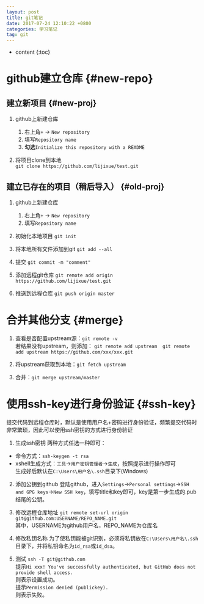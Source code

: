 ```yaml
---
layout: post
title: git笔记
date: 2017-07-24 12:10:22 +0800
categories: 学习笔记
tag: git
---
```


* content
{:toc}


# github建立仓库 {#new-repo}
## 建立新项目 {#new-proj}
1. github上新建仓库
	1. 右上角`+` -> `New repository`
	2. 填写`Repository name`
	3. **勾选**`Initialize this repository with a README`

2. 将项目clone到本地<br>
`git clone https://github.com/lijixue/test.git`

## 建立已存在的项目（稍后导入） {#old-proj}
1. github上新建仓库
	1. 右上角`+` -> `New repository`
	2. 填写`Repository name`

2. 初始化本地项目
`git init`

3. 将本地所有文件添加到git
`git add --all`

4. 提交
`git commit -m "comment"`

5. 添加远程git仓库
`git remote add origin https://github.com/lijixue/test.git`

6. 推送到远程仓库
`git push origin master`

# 合并其他分支 {#merge}
1. 查看是否配置upstream源：`git remote -v`<br>
若结果没有upstream，则添加：
```git remote add upstream  git remote add upstream https://github.com/xxx/xxx.git```

2. 将upstream获取到本地：`git fetch upstream`
3. 合并：`git merge upstream/master`

# 使用ssh-key进行身份验证 {#ssh-key}
提交代码到远程仓库时，默认是使用用户名+密码进行身份验证，频繁提交代码时非常繁琐，因此可以使用ssh密钥的方式进行身份验证
1. 生成ssh密钥
两种方式任选一种即可：
* 命令方式：`ssh-keygen -t rsa`
* xshell生成方式：`工具`->`用户密钥管理者`->`生成`，按照提示进行操作即可<br>
生成好后默认在`C:\Users\用户名\.ssh`目录下(Windows)

2. 添加公钥到github
登陆github，进入`Settings`->`Personal settings`->`SSH and GPG keys`->`New SSH key`，填写title和key即可，key是第一步生成的.pub结尾的公钥。

3. 修改远程仓库地址
`git remote set-url origin git@github.com:USERNAME/REPO_NAME.git`<br>
其中，USERNAME为github用户名，REPO_NAME为仓库名

4. 修改私钥名称
为了使私钥能被git识别，必须将私钥放在`C:\Users\用户名\.ssh`目录下，并将私钥命名为`id_rsa`或`id_dsa`。

5. 测试
`ssh -T git@github.com`<br>
提示`Hi xxx! You've successfully authenticated, but GitHub does not provide shell access.`<br>
则表示设置成功。<br>
提示`Permission denied (publickey).`<br>
则表示失败。
